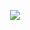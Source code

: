 <p align="center">
  <a href="https://skillicons.dev">
    <img src="https://skillicons.dev/icons?i=ableton,activitypub,actix,adonis,ae,aiscript,alpinejs,anaconda,androidstudio,angular,ansible,apollo,apple,appwrite,arch,arduino,astro,atom,au	
,autocad	
,aws	
,azul	
,azure	
,babel	
,bash	
,bevy	
,bitbucket	
,blender	
,bootstrap	
,bsd	
,bun	
,c	
,cs	
,cpp	
,crystal	
,cassandra	
,clion	
,clojure	
,cloudflare	
,cmake	
,codepen	
,coffeescript	
,css	
,cypress	
,d3	
,dart	
,debian	
,deno	
,devto	
,discord	
,bots	
,discordjs	
,django	
,docker	
,dotnet	
,dynamodb	
,eclipse	
,elasticsearch	
,electron	
,elixir	
,elysia	
,emacs	
,ember	
,emotion	
,express	
,fastapi	
,fediverse	
,figma	
,firebase	
,flask	
,flutter	
,forth	
,fortran	
,gamemakerstudio	
,gatsby	
,gcp	
,git	
,github	
,githubactions	
,gitlab	
,gmail	
,gherkin	
,go	
,gradle	
,godot	
,grafana	
,graphql	
,gtk	
,gulp	
,haskell	
,haxe	
,haxeflixel	
,heroku	
,hibernate	
,html	
,htmx	
,idea	
,ai	
,instagram	
,ipfs	
,java	
,js	
,jenkins	
,jest	
,jquery	
,kafka	
,kali	
,kotlin	
,ktor	
,kubernetes	
,laravel	
,latex	
,less	
,linkedin	
,linux	
,lit	
,lua	
,md	
,mastodon	
,materialui	
,matlab	
,maven	
,mint	
,misskey	
,mongodb	
,mysql	
,neovim	
,nestjs	
,netlify	
,nextjs	
,nginx	
,nim	
,nix	
,nodejs	
,notion	
,npm	
,nuxtjs	
,obsidian	
,ocaml	
,octave	
,opencv	
,openshift	
,openstack	
,p5js	
,perl	
,ps	
,php	
,phpstorm	
,pinia	
,pkl	
,plan9	
,planetscale	
,pnpm	
,postgres	
,postman	
,powershell	
,pr	
,prisma	
,processing	
,prometheus	
,pug	
,pycharm	
,py	
,pytorch	
,qt	
,r	
,rabbitmq	
,rails	
,raspberrypi	
,react	
,reactivex	
,redhat	
,redis	
,redux	
,regex	
,remix	
,replit	
,rider	
,robloxstudio	
,rocket	
,rollupjs	
,ros	
,ruby	
,rust	
,sass	
,spring	
,sqlite	
,stackoverflow	
,styledcomponents	
,sublime	
,supabase	
,scala	
,sklearn	
,selenium	
,sentry	
,sequelize	
,sketchup	
,solidity	
,solidjs	
,svelte	
,svg	
,swift	
,symfony	
,tailwind	
,tauri	
,tensorflow	
,terraform	
,threejs	
,twitter	
,ts	
,ubuntu	
,unity	
,unreal	
,v	
,vala	
,vercel	
,vim	
,visualstudio	
,vite	
,vitest	
,vscode	
,vscodium	
,vue	
,vuetify	
,wasm	
,webflow	
,webpack	
,webstorm	
,windicss	
,windows	
,wordpress	
,workers	
,xd	
,yarn	
,yew	
,zig&theme=dark" />
  </a>
</p>
